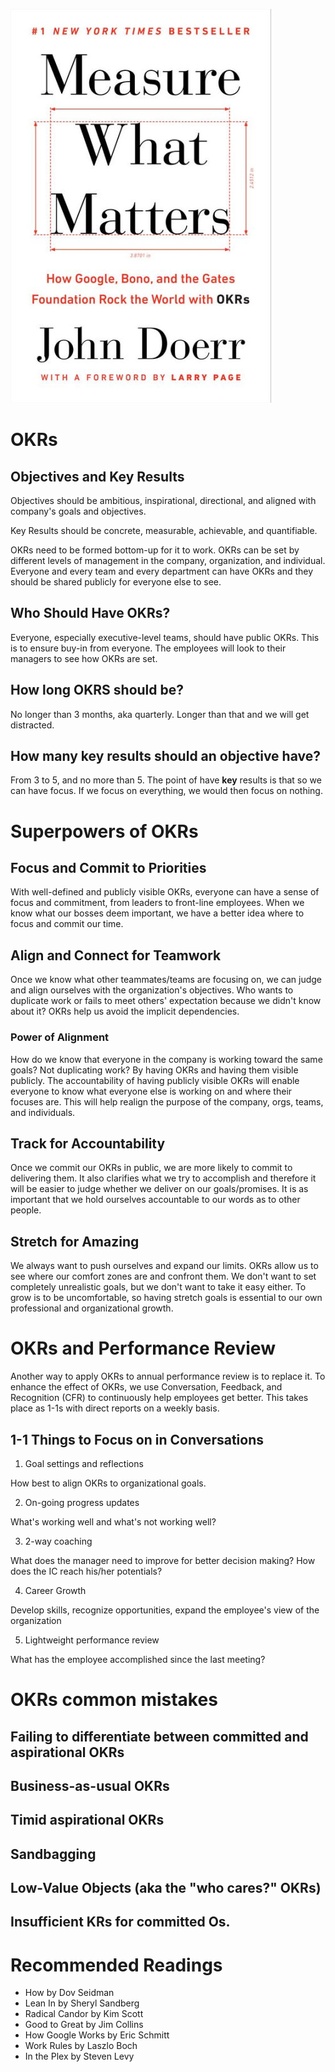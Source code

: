 ![Measure What Matters](images/Measure-What-Matters.jpg)

# OKRs

## Objectives and Key Results

Objectives should be ambitious, inspirational, directional, and aligned with
company's goals and objectives.

Key Results should be concrete, measurable, achievable, and quantifiable.

OKRs need to be formed bottom-up for it to work. OKRs can be set by different
levels of management in the company, organization, and individual. Everyone and
every team and every department can have OKRs and they should be shared publicly
for everyone else to see.

## Who Should Have OKRs?

Everyone, especially executive-level teams, should have public OKRs. This is to
ensure buy-in from everyone. The employees will look to their managers to see
how OKRs are set. 

## How long OKRS should be?

No longer than 3 months, aka quarterly. Longer than that and we will get
distracted.

## How many key results should an objective have?

From 3 to 5, and no more than 5. The point of have __key__ results is that so we
can have focus. If we focus on everything, we would then focus on nothing.

# Superpowers of OKRs

## Focus and Commit to Priorities

With well-defined and publicly visible OKRs, everyone can have a sense of focus
and commitment, from leaders to front-line employees. When we know what our
bosses deem important, we have a better idea where to focus and commit our time.

## Align and Connect for Teamwork

Once we know what other teammates/teams are focusing on, we can judge and align
ourselves with the organization's objectives. Who wants to duplicate work or
fails to meet others' expectation because we didn't know about it? OKRs help us
avoid the implicit dependencies.

### Power of Alignment

How do we know that everyone in the company is working toward the same goals?
Not duplicating work? By having OKRs and having them visible publicly. The
accountability of having publicly visible OKRs will enable everyone to know what
everyone else is working on and where their focuses are. This will help realign
the purpose of the company, orgs, teams, and individuals. 

## Track for Accountability

Once we commit our OKRs in public, we are more likely to commit to delivering
them. It also clarifies what we try to accomplish and therefore it will be
easier to judge whether we deliver on our goals/promises. It is as important
that we hold ourselves accountable to our words as to other people.

## Stretch for Amazing

We always want to push ourselves and expand our limits. OKRs allow us to see
where our comfort zones are and confront them. We don't want to set completely
unrealistic goals, but we don't want to take it easy either. To grow is to be
uncomfortable, so having stretch goals is essential to our own professional and
organizational growth.

# OKRs and Performance Review

Another way to apply OKRs to annual performance review is to replace it. To
enhance the effect of OKRs, we use Conversation, Feedback, and Recognition (CFR)
to continuously help employees get better. This takes place as 1-1s with direct
reports on a weekly basis.

## 1-1 Things to Focus on in Conversations

1. Goal settings and reflections

How best to align OKRs to organizational goals.

2. On-going progress updates

What's working well and what's not working well?

3. 2-way coaching

What does the manager need to improve for better decision making? How does the
IC reach his/her potentials?

4. Career Growth

Develop skills, recognize opportunities, expand the employee's view of the
organization

5. Lightweight performance review

What has the employee accomplished since the last meeting?

# OKRs common mistakes

## Failing to differentiate between committed and aspirational OKRs

## Business-as-usual OKRs

## Timid aspirational OKRs

## Sandbagging

## Low-Value Objects (aka the "who cares?" OKRs)

## Insufficient KRs for committed Os.

# Recommended Readings

- How by Dov Seidman
- Lean In by Sheryl Sandberg
- Radical Candor by Kim Scott
- Good to Great by Jim Collins
- How Google Works by Eric Schmitt
- Work Rules by Laszlo Boch
- In the Plex by Steven Levy
